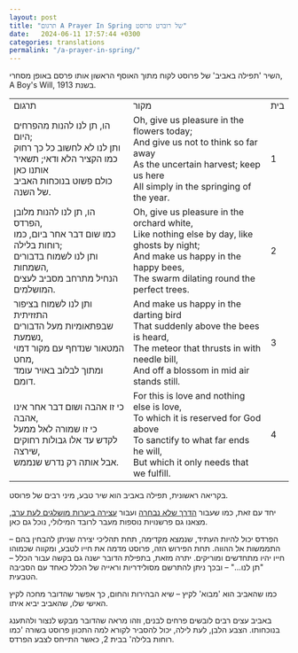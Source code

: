 ```yaml
---
layout: post
title: "תרגום A Prayer In Spring של רוברט פרוסט"
date:   2024-06-11 17:57:44 +0300
categories: translations
permalink: "/a-prayer-in-spring/"
---
```


<p>השיר 'תפילה באביב' של פרוסט לקוח מתוך האוסף הראשון אותו פרסם באופן מסחרי, A Boy's Will, בשנת 1913.</p>

<div class="table-responsive">
<table class="table text-center table-dark">
<tbody>
<tr>
<td>תרגום</td>
<td>מקור</td>
<td>בית</td>
</tr>
<tr>
<td>הו, תן לנו להנות מהפרחים היום;<br>ותן לנו לא לחשוב כל כך רחוק<br>כמו הקציר הלא ודאי; תשאיר אותנו כאן<br>כולם פשוט בנוכחות האביב של השנה.</td>
<td><bdo dir="ltr" lang="">Oh, give us pleasure in the flowers today;<br>And give us not to think so far away<br>As the uncertain harvest; keep us here<br>All simply in the springing of the year.</bdo></td>
<td>1</td>
</tr>
<tr>
<td>הו, תן לנו להנות מלובן הפרדס,<br>כמו שום דבר אחר ביום, כמו רוחות בלילה;<br>ותן לנו לשמוח בדבורים השמחות,<br>הנחיל מתרחב מסביב לעצים המושלמים.</td>
<td><bdo dir="ltr" lang="">Oh, give us pleasure in the orchard white,<br>Like nothing else by day, like ghosts by night;<br>And make us happy in the happy bees,<br>The swarm dilating round the perfect trees.</bdo></td>
<td>2</td>
</tr>
<tr>
<td>ותן לנו לשמוח בציפור התזזיתית<br>שבפתאומיות מעל הדבורים נשמעת,<br>המטאור שנדחף עם מקור דמוי מחט,<br>ומתוך לבלוב באויר עומד דומם.<br></td>
<td><bdo dir="ltr" lang="">And make us happy in the darting bird<br>That suddenly above the bees is heard,<br>The meteor that thrusts in with needle bill,<br>And off a blossom in mid air stands still.</bdo></td>
<td>3</td>
</tr>
<tr>
<td>כי זו אהבה ושום דבר אחר אינו אהבה,<br>כי זו שמורה לאל ממעל<br>לקדש עד אלו גבולות רחוקים שירצה,<br>אבל אותה רק נדרש שנממש.</td>
<td><bdo dir="ltr" lang="">For this is love and nothing else is love,<br>To which it is reserved for God above<br>To sanctify to what far ends he will,<br>But which it only needs that we fulfill.</bdo></td>
<td>4</td>
</tr>
</tbody>
</table>
<div>

<p>בקריאה ראשונית, תפילה באביב הוא שיר טבע, מיני רבים של פרוסט.</p>

<p>יחד עם זאת, כמו שעבור <a href="/the-road-not-taken/" title="הדרך שלא נבחרה">הדרך שלא נבחרה</a> ועבור <a href="/stopping-by-woods-on-a-snowy-evening/" title="עצירה ביערות מושלגים לעת ערב">עצירה ביערות מושלגים לעת ערב</a>, מצאנו גם פרשנויות נוספות מעבר לרובד המילולי, נוכל גם כאן.</p>

<p>הפרדס יכול להיות העתיד, שנמצא מקדימה, תחת תהליכי יצירה שניתן להבחין בהם – התממשות אל ההווה. תחת הפירוש הזה, פרוסט מדמה את חייו לטבע, ומקווה שכמוהו חייו יהיו מתחדשים ומוריקים. יתרה מזאת, בתפילת הדובר ישנה גם בקשה עבור הכלל – "תן לנו..." – ובכך ניתן להתרשם מסולידריות וראייה של הכלל כאחד עם הסביבה הטבעית.</p>

<p>כמו שהאביב הוא 'מבוא' לקיץ – שיא הבהירות והחום, כך אפשר שהדובר מחכה לקיץ האישי שלו, שהאביב יביא איתו.</p>

<p>באביב עצים רבים לובשים פרחים לבנים, וזהו מראה שהדובר מבקש לנצור ולהתענג בנוכחותו. הצבע הלבן, לעת לילה, יכול להסביר לקורא למה התכוון פרוסט בשורה 'כמו רוחות בלילה' בבית 2, כאשר התייחס לצבע הפרדס.</p>
